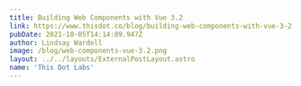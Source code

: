 ```yaml
---
title: Building Web Components with Vue 3.2
link: https://www.thisdot.co/blog/building-web-components-with-vue-3-2
pubDate: 2021-10-05T14:14:09.947Z
author: Lindsay Wardell
image: /blog/web-components-vue-3.2.png
layout: ../../layouts/ExternalPostLayout.astro
name: 'This Dot Labs'
---
```

